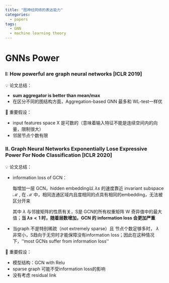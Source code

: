 ```yaml
---
title: "图神经网络的表达能力"
categories:
  - papers
tags:
  - GNN
  - machine learning theory
---
```

# GNNs Power

### I: How powerful are graph neural networks [ICLR 2019]

 :bulb: 论文总结：

- **sum aggregator is better than mean/max**
- 在区分不同的图结构方面，Aggregation-based GNN 最多和 WL-test一样优

:star2: ​重要假设：

- input features space X 是可数的（意味着输入特征不能是连续空间内的向量，限制很大）
- 邻居节点个数有限

### II. Graph Neural Networks Exponentially Lose Expressive Power For Node Classification [ICLR 2020]

 :bulb: 论文总结：

- information loss of GCN：

  每增加一层 GCN，hidden embedding以 $\lambda s$ 的速度靠近 invariant subspace $\mathcal{M}$ , 在 $\mathcal{M}$ 中，相同连通区域内且度相同的点具有相同的embedding，无法被区分开来

  其中 $\lambda$ 与邻接矩阵的性质有关，S是 GCN的所有权重矩阵 W 奇异值中的最大值；**当  $\lambda s<1$ 时，随着层数增加，GCN 的 information loss 会更加严重** 

- 当graph 不是特别稀疏（not extremely sparse）且 节点个数足够多时， $\lambda$ 非常小，S趋向于无穷时才能保障没有information loss；因此在这种情况下，'‘most GCNs suffer from information loss’‘

:star2: 重要假设：

- 模型结构：GCN with Relu 
- sparse graph 可能不受information loss的影响
- 没有考虑 residual link